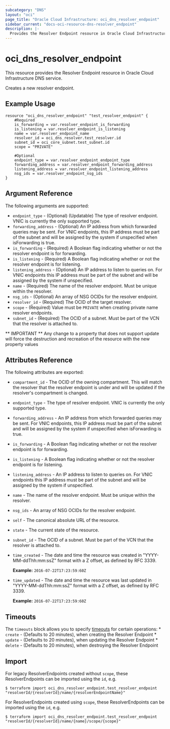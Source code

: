 ```yaml
---
subcategory: "DNS"
layout: "oci"
page_title: "Oracle Cloud Infrastructure: oci_dns_resolver_endpoint"
sidebar_current: "docs-oci-resource-dns-resolver_endpoint"
description: |-
  Provides the Resolver Endpoint resource in Oracle Cloud Infrastructure DNS service
---
```


# oci_dns_resolver_endpoint
This resource provides the Resolver Endpoint resource in Oracle Cloud Infrastructure DNS service.

Creates a new resolver endpoint.


## Example Usage

```hcl
resource "oci_dns_resolver_endpoint" "test_resolver_endpoint" {
	#Required
	is_forwarding = var.resolver_endpoint_is_forwarding
	is_listening = var.resolver_endpoint_is_listening
	name = var.resolver_endpoint_name
	resolver_id = oci_dns_resolver.test_resolver.id
	subnet_id = oci_core_subnet.test_subnet.id
	scope = "PRIVATE"

	#Optional
	endpoint_type = var.resolver_endpoint_endpoint_type
	forwarding_address = var.resolver_endpoint_forwarding_address
	listening_address = var.resolver_endpoint_listening_address
	nsg_ids = var.resolver_endpoint_nsg_ids
}
```

## Argument Reference

The following arguments are supported:

* `endpoint_type` - (Optional) (Updatable) The type of resolver endpoint. VNIC is currently the only supported type. 
* `forwarding_address` - (Optional) An IP address from which forwarded queries may be sent. For VNIC endpoints, this IP address must be part of the subnet and will be assigned by the system if unspecified when isForwarding is true. 
* `is_forwarding` - (Required) A Boolean flag indicating whether or not the resolver endpoint is for forwarding. 
* `is_listening` - (Required) A Boolean flag indicating whether or not the resolver endpoint is for listening. 
* `listening_address` - (Optional) An IP address to listen to queries on. For VNIC endpoints this IP address must be part of the subnet and will be assigned by the system if unspecified. 
* `name` - (Required) The name of the resolver endpoint. Must be unique within the resolver. 
* `nsg_ids` - (Optional) An array of NSG OCIDs for the resolver endpoint. 
* `resolver_id` - (Required) The OCID of the target resolver.
* `scope` - (Required) Value must be `PRIVATE` when creating private name resolver endpoints. 
* `subnet_id` - (Required) The OCID of a subnet. Must be part of the VCN that the resolver is attached to.


** IMPORTANT **
Any change to a property that does not support update will force the destruction and recreation of the resource with the new property values

## Attributes Reference

The following attributes are exported:

* `compartment_id` - The OCID of the owning compartment. This will match the resolver that the resolver endpoint is under and will be updated if the resolver's compartment is changed. 
* `endpoint_type` - The type of resolver endpoint. VNIC is currently the only supported type. 
* `forwarding_address` - An IP address from which forwarded queries may be sent. For VNIC endpoints, this IP address must be part of the subnet and will be assigned by the system if unspecified when isForwarding is true. 
* `is_forwarding` - A Boolean flag indicating whether or not the resolver endpoint is for forwarding. 
* `is_listening` - A Boolean flag indicating whether or not the resolver endpoint is for listening. 
* `listening_address` - An IP address to listen to queries on. For VNIC endpoints this IP address must be part of the subnet and will be assigned by the system if unspecified. 
* `name` - The name of the resolver endpoint. Must be unique within the resolver. 
* `nsg_ids` - An array of NSG OCIDs for the resolver endpoint. 
* `self` - The canonical absolute URL of the resource.
* `state` - The current state of the resource.
* `subnet_id` - The OCID of a subnet. Must be part of the VCN that the resolver is attached to.
* `time_created` - The date and time the resource was created in "YYYY-MM-ddThh:mm:ssZ" format with a Z offset, as defined by RFC 3339.

	**Example:** `2016-07-22T17:23:59:60Z` 
* `time_updated` - The date and time the resource was last updated in "YYYY-MM-ddThh:mm:ssZ" format with a Z offset, as defined by RFC 3339.

	**Example:** `2016-07-22T17:23:59:60Z` 

## Timeouts

The `timeouts` block allows you to specify [timeouts](https://registry.terraform.io/providers/hashicorp/oci/latest/docs/guides/changing_timeouts) for certain operations:
	* `create` - (Defaults to 20 minutes), when creating the Resolver Endpoint
	* `update` - (Defaults to 20 minutes), when updating the Resolver Endpoint
	* `delete` - (Defaults to 20 minutes), when destroying the Resolver Endpoint


## Import

For legacy ResolverEndpoints created without `scope`, these ResolverEndpoints can be imported using the `id`, e.g.

```
$ terraform import oci_dns_resolver_endpoint.test_resolver_endpoint "resolverId/{resolverId}/name/{resolverEndpointName}" 
```

For ResolverEndpoints created using `scope`, these ResolverEndpoints can be imported using the `id`, e.g.

```
$ terraform import oci_dns_resolver_endpoint.test_resolver_endpoint "resolverId/{resolverId}/name/{name}/scope/{scope}"
```

